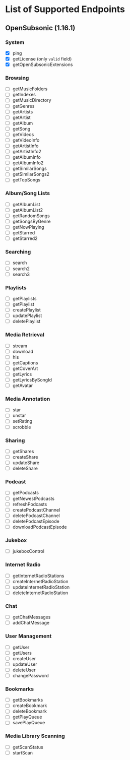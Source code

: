 # List of Supported Endpoints

## OpenSubsonic (1.16.1)

### System

- [x] ping
- [x] getLicense (only `valid` field)
- [x] getOpenSubsonicExtensions

### Browsing

- [ ] getMusicFolders
- [ ] getIndexes
- [ ] getMusicDirectory
- [ ] getGenres
- [ ] getArtists
- [ ] getArtist
- [ ] getAlbum
- [ ] getSong
- [ ] getVideos
- [ ] getVideoInfo
- [ ] getArtistInfo
- [ ] getArtistInfo2
- [ ] getAlbumInfo
- [ ] getAlbumInfo2
- [ ] getSimilarSongs
- [ ] getSimilarSongs2
- [ ] getTopSongs

### Album/Song Lists

- [ ] getAlbumList
- [ ] getAlbumList2
- [ ] getRandomSongs
- [ ] getSongsByGenre
- [ ] getNowPlaying
- [ ] getStarred
- [ ] getStarred2

### Searching

- [ ] search
- [ ] search2
- [ ] search3

### Playlists

- [ ] getPlaylists
- [ ] getPlaylist
- [ ] createPlaylist
- [ ] updatePlaylist
- [ ] deletePlaylist

### Media Retrieval

- [ ] stream
- [ ] download
- [ ] hls
- [ ] getCaptions
- [ ] getCoverArt
- [ ] getLyrics
- [ ] getLyricsBySongId
- [ ] getAvatar

### Media Annotation

- [ ] star
- [ ] unstar
- [ ] setRating
- [ ] scrobble

### Sharing

- [ ] getShares
- [ ] createShare
- [ ] updateShare
- [ ] deleteShare

### Podcast

- [ ] getPodcasts
- [ ] getNewestPodcasts
- [ ] refreshPodcasts
- [ ] createPodcastChannel
- [ ] deletePodcastChannel
- [ ] deletePodcastEpisode
- [ ] downloadPodcastEpisode

### Jukebox

- [ ] jukeboxControl

### Internet Radio

- [ ] getInternetRadioStations
- [ ] createInternetRadioStation
- [ ] updateInternetRadioStation
- [ ] deleteInternetRadioStation

### Chat

- [ ] getChatMessages
- [ ] addChatMessage

### User Management

- [ ] getUser
- [ ] getUsers
- [ ] createUser
- [ ] updateUser
- [ ] deleteUser
- [ ] changePassword

### Bookmarks

- [ ] getBookmarks
- [ ] createBookmark
- [ ] deleteBookmark
- [ ] getPlayQueue
- [ ] savePlayQueue

### Media Library Scanning

- [ ] getScanStatus
- [ ] startScan